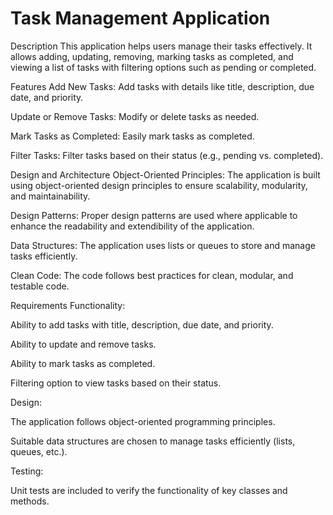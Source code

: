 # Task Management Application
Description
This application helps users manage their tasks effectively. It allows adding, updating, removing, marking tasks as completed, and viewing a list of tasks with filtering options such as pending or completed.

Features
Add New Tasks: Add tasks with details like title, description, due date, and priority.

Update or Remove Tasks: Modify or delete tasks as needed.

Mark Tasks as Completed: Easily mark tasks as completed.

Filter Tasks: Filter tasks based on their status (e.g., pending vs. completed).

Design and Architecture
Object-Oriented Principles: The application is built using object-oriented design principles to ensure scalability, modularity, and maintainability.

Design Patterns: Proper design patterns are used where applicable to enhance the readability and extendibility of the application.

Data Structures: The application uses lists or queues to store and manage tasks efficiently.

Clean Code: The code follows best practices for clean, modular, and testable code.

Requirements
Functionality:

Ability to add tasks with title, description, due date, and priority.

Ability to update and remove tasks.

Ability to mark tasks as completed.

Filtering option to view tasks based on their status.

Design:

The application follows object-oriented programming principles.

Suitable data structures are chosen to manage tasks efficiently (lists, queues, etc.).

Testing:

Unit tests are included to verify the functionality of key classes and methods.
